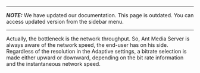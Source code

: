 ***
**_NOTE:_** We have updated our documentation. This page is outdated. You can access updated version from the sidebar menu.
***
Actually, the bottleneck is the network throughput.
So, Ant Media Server is always aware of the network speed, the end-user has on his side.
Regardless of the resolution in the Adaptive settings, a bitrate selection is made either upward or downward, depending on the bit rate information and the instantaneous network speed.